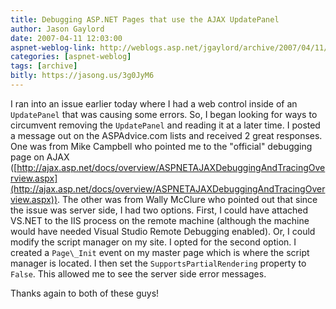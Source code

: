 ```yaml
---
title: Debugging ASP.NET Pages that use the AJAX UpdatePanel
author: Jason Gaylord
date: 2007-04-11 12:03:00
aspnet-weblog-link: http://weblogs.asp.net/jgaylord/archive/2007/04/11/debugging-asp-net-pages-that-use-the-ajax-updatepanel.aspx
categories: [aspnet-weblog]
tags: [archive]
bitly: https://jasong.us/3g0JyM6
---
```


I ran into an issue earlier today where I had a web control inside of an `UpdatePanel` that was causing some errors. So, I began looking for ways to circumvent removing the `UpdatePanel` and reading it at a later time. I posted a message out on the ASPAdvice.com lists and received 2 great responses. One was from Mike Campbell who pointed me to the "official" debugging page on AJAX ([http://ajax.asp.net/docs/overview/ASPNETAJAXDebuggingAndTracingOverview.aspx](http://ajax.asp.net/docs/overview/ASPNETAJAXDebuggingAndTracingOverview.aspx)). The other was from Wally McClure who pointed out that since the issue was server side, I had two options. First, I could have attached VS.NET to the IIS process on the remote machine (although the machine would have needed Visual Studio Remote Debugging enabled). Or, I could modify the script manager on my site. I opted for the second option. I created a `Page\_Init` event on my master page which is where the script manager is located. I then set the `SupportsPartialRendering` property to `False`. This allowed me to see the server side error messages.

Thanks again to both of these guys!